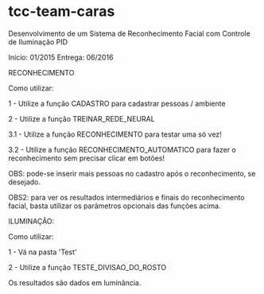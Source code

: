 # tcc-team-caras
Desenvolvimento de um Sistema de Reconhecimento Facial com Controle de Iluminação PID

Início:   01/2015
Entrega:  06/2016


RECONHECIMENTO

Como utilizar:

1 - Utilize a função CADASTRO para cadastrar pessoas / ambiente

2 - Utilize a função TREINAR_REDE_NEURAL

3.1 - Utilize a função RECONHECIMENTO para testar uma só vez!

3.2 - Utilize a função RECONHECIMENTO_AUTOMATICO para fazer o reconhecimento sem precisar clicar em botões!


OBS: pode-se inserir mais pessoas no cadastro após o reconhecimento, se desejado.

OBS2: para ver os resultados intermediários e finais do reconhecimento facial, basta utilizar os parâmetros opcionais das funções acima.


ILUMINAÇÃO:

Como utilizar:

1 - Vá na pasta 'Test'

2 - Utilize a função TESTE_DIVISAO_DO_ROSTO

Os resultados são dados em luminância.
